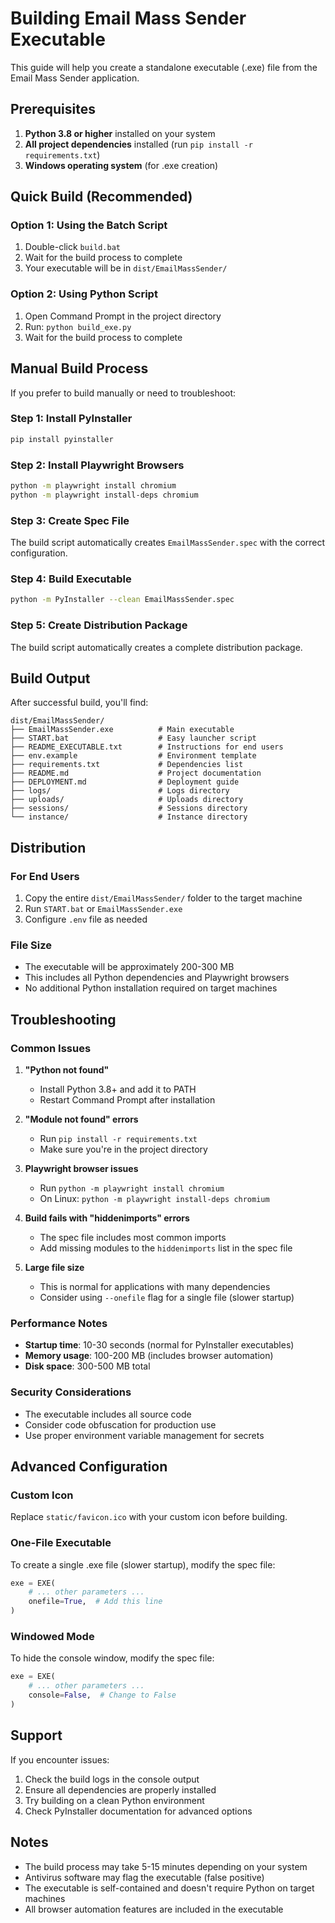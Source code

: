 # Building Email Mass Sender Executable

This guide will help you create a standalone executable (.exe) file from the Email Mass Sender application.

## Prerequisites

1. **Python 3.8 or higher** installed on your system
2. **All project dependencies** installed (run `pip install -r requirements.txt`)
3. **Windows operating system** (for .exe creation)

## Quick Build (Recommended)

### Option 1: Using the Batch Script
1. Double-click `build.bat`
2. Wait for the build process to complete
3. Your executable will be in `dist/EmailMassSender/`

### Option 2: Using Python Script
1. Open Command Prompt in the project directory
2. Run: `python build_exe.py`
3. Wait for the build process to complete

## Manual Build Process

If you prefer to build manually or need to troubleshoot:

### Step 1: Install PyInstaller
```bash
pip install pyinstaller
```

### Step 2: Install Playwright Browsers
```bash
python -m playwright install chromium
python -m playwright install-deps chromium
```

### Step 3: Create Spec File
The build script automatically creates `EmailMassSender.spec` with the correct configuration.

### Step 4: Build Executable
```bash
python -m PyInstaller --clean EmailMassSender.spec
```

### Step 5: Create Distribution Package
The build script automatically creates a complete distribution package.

## Build Output

After successful build, you'll find:

```
dist/EmailMassSender/
├── EmailMassSender.exe          # Main executable
├── START.bat                    # Easy launcher script
├── README_EXECUTABLE.txt        # Instructions for end users
├── env.example                  # Environment template
├── requirements.txt             # Dependencies list
├── README.md                    # Project documentation
├── DEPLOYMENT.md                # Deployment guide
├── logs/                        # Logs directory
├── uploads/                     # Uploads directory
├── sessions/                    # Sessions directory
└── instance/                    # Instance directory
```

## Distribution

### For End Users
1. Copy the entire `dist/EmailMassSender/` folder to the target machine
2. Run `START.bat` or `EmailMassSender.exe`
3. Configure `.env` file as needed

### File Size
- The executable will be approximately 200-300 MB
- This includes all Python dependencies and Playwright browsers
- No additional Python installation required on target machines

## Troubleshooting

### Common Issues

1. **"Python not found"**
   - Install Python 3.8+ and add it to PATH
   - Restart Command Prompt after installation

2. **"Module not found" errors**
   - Run `pip install -r requirements.txt`
   - Make sure you're in the project directory

3. **Playwright browser issues**
   - Run `python -m playwright install chromium`
   - On Linux: `python -m playwright install-deps chromium`

4. **Build fails with "hiddenimports" errors**
   - The spec file includes most common imports
   - Add missing modules to the `hiddenimports` list in the spec file

5. **Large file size**
   - This is normal for applications with many dependencies
   - Consider using `--onefile` flag for a single file (slower startup)

### Performance Notes

- **Startup time**: 10-30 seconds (normal for PyInstaller executables)
- **Memory usage**: 100-200 MB (includes browser automation)
- **Disk space**: 300-500 MB total

### Security Considerations

- The executable includes all source code
- Consider code obfuscation for production use
- Use proper environment variable management for secrets

## Advanced Configuration

### Custom Icon
Replace `static/favicon.ico` with your custom icon before building.

### One-File Executable
To create a single .exe file (slower startup), modify the spec file:
```python
exe = EXE(
    # ... other parameters ...
    onefile=True,  # Add this line
)
```

### Windowed Mode
To hide the console window, modify the spec file:
```python
exe = EXE(
    # ... other parameters ...
    console=False,  # Change to False
)
```

## Support

If you encounter issues:
1. Check the build logs in the console output
2. Ensure all dependencies are properly installed
3. Try building on a clean Python environment
4. Check PyInstaller documentation for advanced options

## Notes

- The build process may take 5-15 minutes depending on your system
- Antivirus software may flag the executable (false positive)
- The executable is self-contained and doesn't require Python on target machines
- All browser automation features are included in the executable

